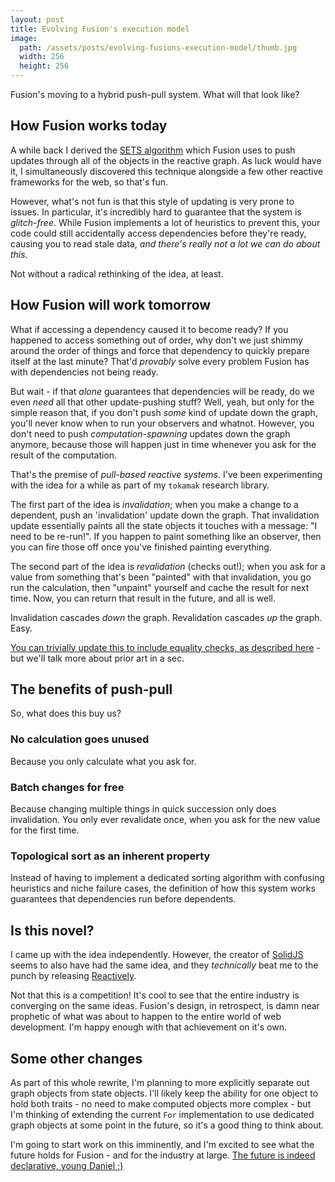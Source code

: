 ```yaml
---
layout: post
title: Evolving Fusion's execution model
image:
  path: /assets/posts/evolving-fusions-execution-model/thumb.jpg
  width: 256
  height: 256
---
```


Fusion's moving to a hybrid push-pull system. What will that look like?

## How Fusion works today

A while back I derived the [SETS algorithm](https://elttob.uk/go/sets/) which Fusion uses to push updates through all of the objects in the reactive graph. As luck would have it, I simultaneously discovered this technique alongside a few other reactive frameworks for the web, so that's fun.

However, what's not fun is that this style of updating is very prone to issues. In particular, it's incredibly hard to guarantee that the system is *glitch-free*. While Fusion implements a lot of heuristics to prevent this, your code could still accidentally access dependencies before they're ready, causing you to read stale data, *and there's really not a lot we can do about this.*

Not without a radical rethinking of the idea, at least.

## How Fusion will work tomorrow

What if accessing a dependency caused it to become ready? If you happened to access something out of order, why don't we just shimmy around the order of things and force that dependency to quickly prepare itself at the last minute? That'd *provably* solve every problem Fusion has with dependencies not being ready.

But wait - if that *alone* guarantees that dependencies will be ready, do we even *need* all that other update-pushing stuff? Well, yeah, but only for the simple reason that, if you don't push *some* kind of update down the graph, you'll never know when to run your observers and whatnot. However, you don't need to push *computation-spawning* updates down the graph anymore, because those will happen just in time whenever you ask for the result of the computation.

That's the premise of *pull-based reactive systems*. I've been experimenting with the idea for a while as part of my `tokamak` research library. 

The first part of the idea is *invalidation*; when you make a change to a dependent, push an 'invalidation' update down the graph. That invalidation update essentially paints all the state objects it touches with a message: "I need to be re-run!". If you happen to paint something like an observer, then you can fire those off once you've finished painting everything.

The second part of the idea is *revalidation* (checks out!); when you ask for a value from something that's been "painted" with that invalidation, you go run the calculation, then "unpaint" yourself and cache the result for next time. Now, you can return that result in the future, and all is well.

Invalidation cascades *down* the graph. Revalidation cascades *up* the graph. Easy.

[You can trivially update this to include equality checks, as described here](https://github.com/modderme123/reactively/blob/main/Reactive-algorithms.md) - but we'll talk more about prior art in a sec.

## The benefits of push-pull

So, what does this buy us?

### No calculation goes unused
Because you only calculate what you ask for.

### Batch changes for free
Because changing multiple things in quick succession only does invalidation. You only ever revalidate once, when you ask for the new value for the first time.

### Topological sort as an inherent property
Instead of having to implement a dedicated sorting algorithm with confusing heuristics and niche failure cases, the definition of how this system works guarantees that dependencies run before dependents.

## Is this novel?

I came up with the idea independently. However, the creator of [SolidJS](https://www.solidjs.com/) seems to also have had the same idea, and they *technically* beat me to the punch by releasing [Reactively](https://github.com/modderme123/reactively).

Not that this is a competition! It's cool to see that the entire industry is converging on the same ideas. Fusion's design, in retrospect, is damn near prophetic of what was about to happen to the entire world of web development. I'm happy enough with that achievement on it's own.

## Some other changes

As part of this whole rewrite, I'm planning to more explicitly separate out graph objects from state objects. I'll likely keep the ability for one object to hold both traits - no need to make computed objects more complex - but I'm thinking of extending the current `For` implementation to use dedicated graph objects at some point in the future, so it's a good thing to think about.

I'm going to start work on this imminently, and I'm excited to see what the future holds for Fusion - and for the industry at large. [The future is indeed declarative, young Daniel ;)](https://www.youtube.com/watch?v=WWecENWZpy4&t=580s)